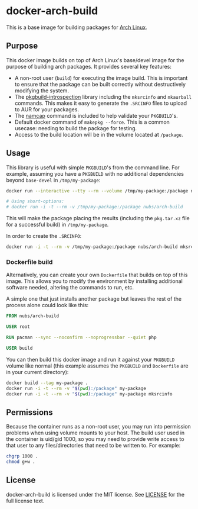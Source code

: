# docker-arch-build
This is a base image for building packages for [Arch Linux].

## Purpose
This docker image builds on top of Arch Linux's base/devel image for the
purpose of building arch packages.  It provides several key features:

* A non-root user (`build`) for executing the image build.  This is important
  to ensure that the package can be built correctly without destructively
  modifying the system.
* The [pkgbuild-introspection] library including the `mksrcinfo` and
  `mkaurball`  commands.  This makes it easy to generate the `.SRCINFO`
  files to upload to AUR for your packages.
* The [namcap] command is included to help validate your `PKGBUILD`'s.
* Default docker command of `makepkg --force`.  This is a common usecase:
  needing to build the package for testing.
* Access to the build location will be in the volume located at `/package`.

## Usage
This library is useful with simple `PKGBUILD`'s from the command line.  For
example, assuming you have a `PKGBUILD` with no additional dependencies beyond
`base-devel` in `/tmp/my-package`:

```bash
docker run --interactive --tty --rm --volume /tmp/my-package:/package nubs/arch-build

# Using short-options:
# docker run -i -t --rm -v /tmp/my-package:/package nubs/arch-build
```

This will make the package placing the results (including the `pkg.tar.xz`
file for a successful build) in `/tmp/my-package`.

In order to create the `.SRCINFO`:

```bash
docker run -i -t --rm -v /tmp/my-package:/package nubs/arch-build mksrcinfo
```

### Dockerfile build
Alternatively, you can create your own `Dockerfile` that builds on top of this
image.  This allows you to modify the environment by installing additional
software needed, altering the commands to run, etc.

A simple one that just installs another package but leaves the rest of the
process alone could look like this:

```dockerfile
FROM nubs/arch-build

USER root

RUN pacman --sync --noconfirm --noprogressbar --quiet php

USER build
```

You can then build this docker image and run it against your `PKGBUILD` volume
like normal (this example assumes the `PKGBUILD` and `Dockerfile` are in your
current directory):

```bash
docker build --tag my-package .
docker run -i -t --rm -v "$(pwd):/package" my-package
docker run -i -t --rm -v "$(pwd):/package" my-package mksrcinfo
```

## Permissions
Because the container runs as a non-root user, you may run into permission
problems when using volume mounts to your host.  The build user used in the
container is uid/gid 1000, so you may need to provide write access to that
user to any files/directories that need to be written to.  For example:

```bash
chgrp 1000 .
chmod g+w .
```

## License
docker-arch-build is licensed under the MIT license.  See [LICENSE] for the
full license text.

[Arch Linux]: https://www.archlinux.org/
[pkgbuild-introspection]: https://github.com/falconindy/pkgbuild-introspection
[namcap]: https://wiki.archlinux.org/index.php/Namcap
[LICENSE]: https://github.com/nubs/docker-arch-build/blob/master/LICENSE
